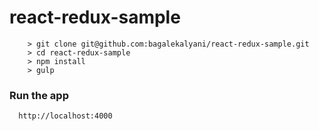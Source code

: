 # react-redux-sample

```
	> git clone git@github.com:bagalekalyani/react-redux-sample.git
	> cd react-redux-sample
	> npm install
	> gulp
```

### Run the app
```
  http://localhost:4000
```
